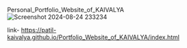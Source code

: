 Personal_Portfolio_Website_of_KAIVALYA
![Screenshot 2024-08-24 233234](https://github.com/user-attachments/assets/d7c6cd5b-c4be-4280-a379-f449ca93f3ac)

link- https://patil-kaivalya.github.io/Portfolio_Website_of_KAIVALYA/index.html
